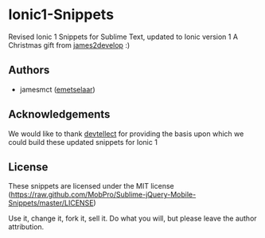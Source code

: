 # Ionic1-Snippets

Revised Ionic 1 Snippets for Sublime Text, updated to Ionic version 1 A Christmas gift from [james2develop](http://mobpro.com/)  :)

## Authors
* jamesmct ([emetselaar](https://github.com/james2develop))


## Acknowledgements
We would like to thank [devtellect](https://github.com/james2develop) for providing the basis upon which we could build these updated snippets for Ionic 1

## License
These snippets are licensed under the MIT license (https://raw.github.com/MobPro/Sublime-jQuery-Mobile-Snippets/master/LICENSE)

Use it, change it, fork it, sell it. Do what you will, but please leave the author attribution.
